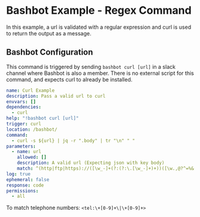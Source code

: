 # Bashbot Example - Regex Command

In this example, a url is validated with a regular expression and curl is used to return the output as a message.

## Bashbot Configuration

This command is triggered by sending `bashbot curl [url]` in a slack channel where Bashbot is also a member. There is no external script for this command, and expects curl to already be installed.

```yaml
name: Curl Example
description: Pass a valid url to curl
envvars: []
dependencies:
  - curl
help: "!bashbot curl [url]"
trigger: curl
location: /bashbot/
command:
  - curl -s ${url} | jq -r ".body" | tr "\n" " "
parameters:
  - name: url
    allowed: []
    description: A valid url (Expecting json with key body)
    match: ^(http|ftp|https)://([\w_-]+(?:(?:\.[\w_-]+)+))([\w.,@?^=%&:/~+#-]*[\w@?^=%&/~+#-])?$
log: true
ephemeral: false
response: code
permissions:
  - all
```

To match telephone numbers: `<tel:\+[0-9]+\|\+[0-9]+>`
